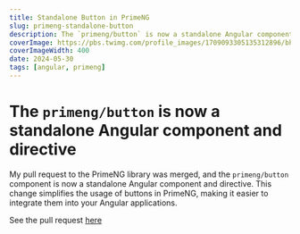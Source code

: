 ```yaml
---
title: Standalone Button in PrimeNG
slug: primeng-standalone-button
description: The `primeng/button` is now a standalone Angular component and directive thanks to my recent PR.
coverImage: https://pbs.twimg.com/profile_images/1709093305135312896/bhPUuzvm_400x400.png
coverImageWidth: 400
date: 2024-05-30
tags: [angular, primeng]
---
```


# The `primeng/button` is now a standalone Angular component and directive

My pull request to the PrimeNG library was merged, and the `primeng/button` component is now a standalone Angular component and directive. This change simplifies the usage of buttons in PrimeNG, making it easier to integrate them into your Angular applications.

See the pull request [here](https://github.com/primefaces/primeng/pull/15464)
